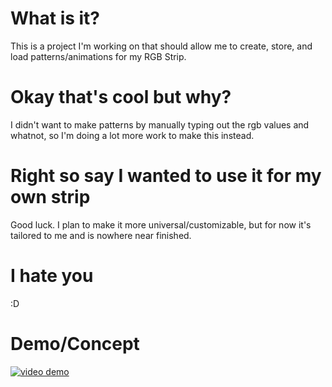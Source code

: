 # What is it?
This is a project I'm working on that should allow me to create, store, and load patterns/animations for my RGB Strip.

# Okay that's cool but why?
I didn't want to make patterns by manually typing out the rgb values and whatnot, so I'm doing a lot more work to make this instead.

# Right so say I wanted to use it for my own strip
Good luck. I plan to make it more universal/customizable, but for now it's tailored to me and is nowhere near finished.

# I hate you
:D

# Demo/Concept
[![video demo](demo.gif)](https://youtu.be/8SrrIvpJhQ4)
